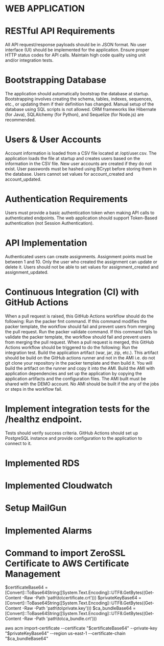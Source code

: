 # WEB APPLICATION

# RESTful API Requirements

All API request/response payloads should be in JSON format.
No user interface (UI) should be implemented for the application.
Ensure proper HTTP status codes for API calls.
Maintain high code quality using unit and/or integration tests.


# Bootstrapping Database
The application should automatically bootstrap the database at startup.
Bootstrapping involves creating the schema, tables, indexes, sequences, etc., or updating them if their definition has changed.
Manual setup of the database using SQL scripts is not allowed.
ORM frameworks like Hibernate (for Java), SQLAlchemy (for Python), and Sequelize (for Node.js) are recommended.
# Users & User Accounts
Account information is loaded from a CSV file located at /opt/user.csv.
The application loads the file at startup and creates users based on the information in the CSV file.
New user accounts are created if they do not exist.
User passwords must be hashed using BCrypt before storing them in the database.
Users cannot set values for account_created and account_updated.
# Authentication Requirements
Users must provide a basic authentication token when making API calls to authenticated endpoints.
The web application should support Token-Based authentication (not Session Authentication).
# API Implementation
Authenticated users can create assignments.
Assignment points must be between 1 and 10.
Only the user who created the assignment can update or delete it.
Users should not be able to set values for assignment_created and assignment_updated.
# Continuous Integration (CI) with GitHub Actions
When a pull request is raised, this GitHub Actions workflow should do the following:
Run the packer fmt command. If this command modifies the packer template, the workflow should fail and prevent users from merging the pull request.
Run the packer validate command. If this command fails to validate the packer template, the workflow should fail and prevent users from merging the pull request.
When a pull request is merged, this GitHub Actions workflow should be triggered to do the following:
Run the integration test.
Build the application artifact (war, jar, zip, etc.). This artifact should be build on the GitHub actions runner and not in the AMI i.e. do not git clone your repository in the packer template and then build it. You will build the artifact on the runner and copy it into the AMI.
Build the AMI with application dependencies and set up the application by copying the application artifacts and the configuration files.
The AMI built must be shared with the DEMO account.
No AMI should be built if the any of the jobs or steps in the workflow fail.
# Implement integration tests for the /healthz endpoint.
Tests should verify success criteria.
GitHub Actions should set up  PostgreSQL instance and provide configuration to the application to connect to it.
# Implemented RDS
# Implemented Cloudwatch
# Setup MailGun
# Implemented Alarms
# Command to import ZeroSSL Certificate to AWS Certificate Management
 $certificateBase64 = [Convert]::ToBase64String([System.Text.Encoding]::UTF8.GetBytes((Get-Content -Raw -Path 'path\to\certificate.crt')))
 $privateKeyBase64 = [Convert]::ToBase64String([System.Text.Encoding]::UTF8.GetBytes((Get-Content -Raw -Path 'path\to\private.key')))
 $ca_bundleBase64 = [Convert]::ToBase64String([System.Text.Encoding]::UTF8.GetBytes((Get-Content -Raw -Path 'path\to\ca_bundle.crt')))


aws acm import-certificate --certificate "$certificateBase64" --private-key "$privateKeyBase64" --region us-east-1 --certificate-chain "$ca_bundleBase64" 

